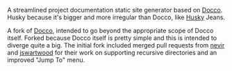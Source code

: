 A streamlined project documentation static site generator based on [Docco](http://jashkenas.github.com/docco/). Husky because it's bigger and more irregular than Docco, like [Husky](http://www.wisegeek.com/what-is-a-husky-size-in-clothing.htm) Jeans.

A fork of [Docco](http://jashkenas.github.com/docco/), intended to go beyond the appropriate scope of Docco itself. Forked because Docco itself is pretty simple and this is intended to diverge quite a big. The initial fork included merged pull requests from [nevir](https://github.com/nevir) and j[swartwood](https://github.com/jswartwood) for their work on supporting recursive directories and an improved "Jump To" menu.


